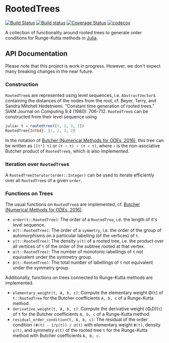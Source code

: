 # RootedTrees

[![Build Status](https://travis-ci.com/JuliaDiffEq/RootedTrees.jl.svg?branch=master)](https://travis-ci.com/JuliaDiffEq/RootedTrees.jl)
[![Build status](https://ci.appveyor.com/api/projects/status/o9w0cl0mokfpnj0d?svg=true)](https://ci.appveyor.com/project/ranocha/RootedTrees-jl)
[![Coverage Status](https://coveralls.io/repos/github/JuliaDiffEq/RootedTrees.jl/badge.svg?branch=master)](https://coveralls.io/github/JuliaDiffEq/RootedTrees.jl?branch=master)
[![codecov](https://codecov.io/gh/JuliaDiffEq/RootedTrees.jl/branch/master/graph/badge.svg)](https://codecov.io/gh/JuliaDiffEq/RootedTrees.jl)

A collection of functionality around rooted trees to generate order conditions
for Runge-Kutta methods in [Julia](https://julialang.org/).


## API Documentation

Please note that this project is work in progress. However, we don't expect
many breaking changes in the near future.

### Construction

`RootedTree`s are represented using level sequences, i.e. `AbstractVector`s
containing the distances of the nodes from the root, cf.
Beyer, Terry, and Sandra Mitchell Hedetniemi.
"Constant time generation of rooted trees."
SIAM Journal on Computing 9.4 (1980): 706-712.
`RootedTree`s can be constructed from their level sequence using
```julia
julia> t = rootedtree([1, 2, 3, 2])
RootedTree{Int64}: [1, 2, 3, 2]
```
In the notation of [Butcher (Numerical Methods for ODEs, 2016)](https://doi.org/10.1002/9781119121534),
this tree can be written as `[[τ²] τ]` or `(τ ∘ τ) ∘ (τ ∘ τ)`, where
`∘` is the non-asociative Butcher product of `RootedTree`s, which is also
implemented.

### Iteration over `RootedTree`s

A `RootedTreeIterator(order::Integer)` can be used to iterate efficiently
over all `RootedTree`s of a given `order`.

### Functions on Trees

The usual functions on `RootedTree`s are implemented, cf.
[Butcher (Numerical Methods for ODEs, 2016)](https://doi.org/10.1002/9781119121534).
- `order(t::RootedTree)`: The order of a `RootedTree`, i.e. the length of it's level sequence.
- `σ(t::RootedTree)`: The order of a `symmetry`, i.e. the order of the group of automorphisms
on a particular labelling (of the vertices) of `t`.
- `γ(t::RootedTree)`: The density `γ(t)` of a rooted tree, i.e. the product over all vertices of `t` of the order of the subtree rooted at that vertex.
- `α(t::RootedTree)`: The number of monotonic labellings of `t` not equivalent under the symmetry group.
- `β(t::RootedTree)`: The total number of labellings of `t` not equivalent under the symmetry group.

Additionally, functions on trees connected to Runge-Kutta methods are implemented.
- `elementary_weight(t, A, b, c)`: Compute the elementary weight Φ(`t`) of `t::RootedTree` for the Butcher coefficients `A, b, c` of a Runge-Kutta method.
- `derivative_weight(t, A, b, c)`: Compute the derivative weight (ΦᵢD)(`t`) of `t` for the Butcher coefficients `A, b, c` of a Runge-Kutta method.
- `residual_order_condition(t, A, b, c)`: The residual of the order condition
  `(Φ(t) - 1/γ(t)) / σ(t)` with elementary weight `Φ(t)`, density `γ(t)`, and symmetry `σ(t)` of the rooted tree `t` for the Runge-Kutta method with Butcher coefficients `A, b, c`.